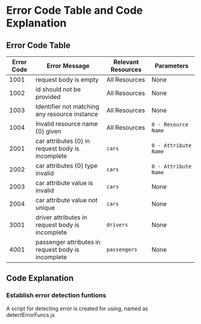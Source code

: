 # Error Code Table and Code Explanation

## Error Code Table
Error Code  | Error Message    | Relevant Resources  | Parameters
----------- | ----------|------------ |-----
1001  | request body is empty  | All Resources  | None
1002 | id should not be provided | All Resources | None
1003 | Identifier not matching any resource instance | All Resources | None
1004 | Invalid resource name {0} given | All Resources | `0 - Resource Name`
2001 | car attributes {0} in request body is incomplete | `cars` | `0 - Attribute Name`
2002 | car attributes {0} type invalid | `cars` | `0 - Attribute Name`
2003 | car attribute value is invalid | `cars` | None
2004 | car attribute value not unique | `cars` | None
3001 | driver attributes in request body is incomplete | `drivers` | None
4001 | passenger attributes in request body is incomplete | `passengers` | None

## Code Explanation
### Establish error detection funtions

A script for detecting error is created for using, named as detectErrorFuncs.js
